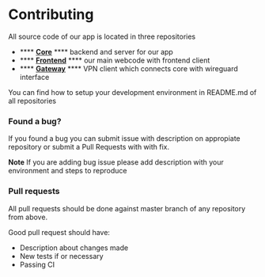 # Contributing

All source code of our app is located in three repositories

* &#x20;**** [**Core**](https://github.com/DefGuard/core) **** backend and server for our app
* &#x20;**** [**Frontend**](https://github.com/DefGuard/frontend) **** our main webcode with frontend client
* &#x20;**** [**Gateway**](https://github.com/DefGuard/wireguard-gateway) **** VPN client which connects core with wireguard interface

You can find how to setup your development environment in README.md of all repositories

### Found a bug?

If you found a bug you can submit issue with description on appropiate repository or submit a Pull Requests with with fix.

**Note** If you are adding bug issue please add description with your environment and steps to reproduce

### Pull requests&#x20;

All pull requests should be done against master branch of any repository from above.

Good pull request should have:

* Description about changes made&#x20;
* New tests if or necessary
* Passing CI&#x20;




